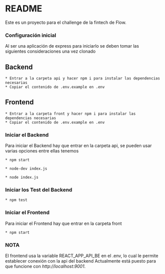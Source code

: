 # README #

Este es un proyecto para el challenge de la fintech de Flow.

### Configuración inicial ###

Al ser una aplicación de express para iniciarlo se deben tomar las siguientes consideraciones una vez clonado

## Backend
```
* Entrar a la carpeta api y hacer npm i para instalar las dependencias necesarias
* Copiar el contenido de .env.example en .env

```
## Frontend
```
* Entrar a la carpeta front y hacer npm i para instalar las dependencias necesarias
* Copiar el contenido de .env.example en .env

```


### Iniciar el Backend ###

Para iniciar el Backend hay que entrar en la carpeta api, se pueden usar varias opciones entre ellas tenemos

```
* npm start
```

```
* node-dev index.js
```

```
* node index.js
```

### Iniciar los Test del Backend ###

```
* npm test
```


### Iniciar el Frontend ###

Para iniciar el Frontend hay que entrar en la carpeta front

```
* npm start
```

### NOTA ### 

El frontend usa la variable REACT_APP_API_BE en el .env, lo cual le permite establecer conexión con la api del backend
Actualmente está puesto para que funcione con *http://localhost:9001*. 